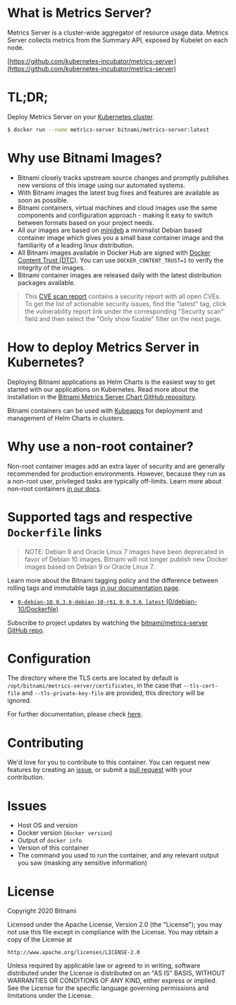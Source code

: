 # What is Metrics Server?

Metrics Server is a cluster-wide aggregator of resource usage data. Metrics Server collects metrics from the Summary API, exposed by Kubelet on each node.

[https://github.com/kubernetes-incubator/metrics-server](https://github.com/kubernetes-incubator/metrics-server)

# TL;DR;

Deploy Metrics Server on your [Kubernetes cluster](https://github.com/kubernetes/heapster/tree/master/docs).

```bash
$ docker run --name metrics-server bitnami/metrics-server:latest
```

# Why use Bitnami Images?

* Bitnami closely tracks upstream source changes and promptly publishes new versions of this image using our automated systems.
* With Bitnami images the latest bug fixes and features are available as soon as possible.
* Bitnami containers, virtual machines and cloud images use the same components and configuration approach - making it easy to switch between formats based on your project needs.
* All our images are based on [minideb](https://github.com/bitnami/minideb) a minimalist Debian based container image which gives you a small base container image and the familiarity of a leading linux distribution.
* All Bitnami images available in Docker Hub are signed with [Docker Content Trust (DTC)](https://docs.docker.com/engine/security/trust/content_trust/). You can use `DOCKER_CONTENT_TRUST=1` to verify the integrity of the images.
* Bitnami container images are released daily with the latest distribution packages available.


> This [CVE scan report](https://quay.io/repository/bitnami/metrics-server?tab=tags) contains a security report with all open CVEs. To get the list of actionable security issues, find the "latest" tag, click the vulnerability report link under the corresponding "Security scan" field and then select the "Only show fixable" filter on the next page.

# How to deploy Metrics Server in Kubernetes?

Deploying Bitnami applications as Helm Charts is the easiest way to get started with our applications on Kubernetes. Read more about the installation in the [Bitnami Metrics Server Chart GitHub repository](https://github.com/bitnami/charts/tree/master/bitnami/metrics-server).

Bitnami containers can be used with [Kubeapps](https://kubeapps.com/) for deployment and management of Helm Charts in clusters.

# Why use a non-root container?

Non-root container images add an extra layer of security and are generally recommended for production environments. However, because they run as a non-root user, privileged tasks are typically off-limits. Learn more about non-root containers [in our docs](https://docs.bitnami.com/containers/how-to/work-with-non-root-containers/).

# Supported tags and respective `Dockerfile` links

> NOTE: Debian 9 and Oracle Linux 7 images have been deprecated in favor of Debian 10 images. Bitnami will not longer publish new Docker images based on Debian 9 or Oracle Linux 7.

Learn more about the Bitnami tagging policy and the difference between rolling tags and immutable tags [in our documentation page](https://docs.bitnami.com/containers/how-to/understand-rolling-tags-containers/).


* [`0-debian-10`, `0.3.6-debian-10-r61`, `0`, `0.3.6`, `latest` (0/debian-10/Dockerfile)](https://github.com/bitnami/bitnami-docker-metrics-server/blob/0.3.6-debian-10-r61/0/debian-10/Dockerfile)

Subscribe to project updates by watching the [bitnami/metrics-server GitHub repo](https://github.com/bitnami/bitnami-docker-metrics-server).

# Configuration

The directory where the TLS certs are located by default is `/opt/bitnami/metrics-server/certificates`, in the case that `--tls-cert-file` and `--tls-private-key-file` are provided, this directory will be ignored.

For further documentation, please check [here](https://github.com/kubernetes-incubator/metrics-server).

# Contributing

We'd love for you to contribute to this container. You can request new features by creating an [issue](https://github.com/bitnami/bitnami-docker-metrics-server/issues), or submit a [pull
request](https://github.com/bitnami/bitnami-docker-metrics-server/pulls) with your contribution.

# Issues

<!-- If you encountered a problem running this container, you can file an [issue](https://github.com/bitnami/bitnami-docker-metrics-server/issues/new). For us to provide better support, be sure to include the following information in your issue: -->

- Host OS and version
- Docker version (`docker version`)
- Output of `docker info`
- Version of this container
- The command you used to run the container, and any relevant output you saw (masking any sensitive information)

# License
Copyright 2020 Bitnami

Licensed under the Apache License, Version 2.0 (the "License");
you may not use this file except in compliance with the License.
You may obtain a copy of the License at

    http://www.apache.org/licenses/LICENSE-2.0

Unless required by applicable law or agreed to in writing, software
distributed under the License is distributed on an "AS IS" BASIS,
WITHOUT WARRANTIES OR CONDITIONS OF ANY KIND, either express or implied.
See the License for the specific language governing permissions and
limitations under the License.
